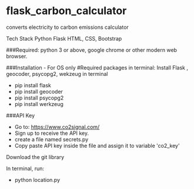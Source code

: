 # flask_carbon_calculator
converts electricity to carbon emissions calculator

Tech Stack
Python Flask
HTML, CSS, Bootstrap

###Required:
python 3 or above, google chrome or other modern web browser.

###Installation - For OS only
#Required packages in terminal:
Install Flask , geocoder, psycopg2, wekzeug in terminal
- pip install flask
- pip install geocoder
- pip install psycopg2
- pip install werkzeug

###API Key
- Go to: https://www.co2signal.com/
- Sign up to receive the API key.
- create a file named secrets.py 
- Copy paste API key inside the file and assign it to variable 'co2_key'

Download the git library

In terminal, run:
- python location.py
